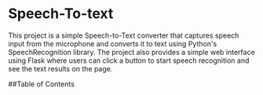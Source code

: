 # Speech-To-text
This project is a simple Speech-to-Text converter that captures speech input from the microphone and converts it to text using Python's SpeechRecognition library. The project also provides a simple web interface using Flask where users can click a button to start speech recognition and see the text results on the page.

##Table of Contents
